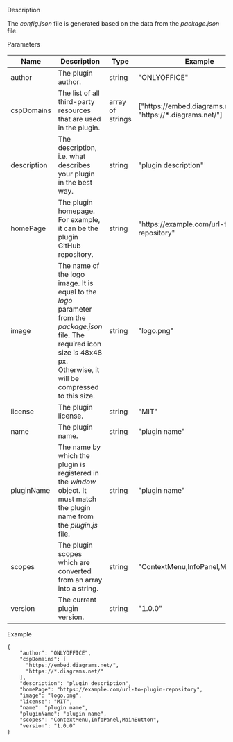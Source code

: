 Description

The *config.json* file is generated based on the data from the *package.json* file.

Parameters

| Name        | Description                                                                                                                                                                      | Type             | Example                                                        |
| ----------- | -------------------------------------------------------------------------------------------------------------------------------------------------------------------------------- | ---------------- | -------------------------------------------------------------- |
| author      | The plugin author.                                                                                                                                                               | string           | "ONLYOFFICE"                                                   |
| cspDomains  | The list of all third-party resources that are used in the plugin.                                                                                                               | array of strings | \["https\://embed.diagrams.net/", "https\://\*.diagrams.net/"] |
| description | The description, i.e. what describes your plugin in the best way.                                                                                                                | string           | "plugin description"                                           |
| homePage    | The plugin homepage. For example, it can be the plugin GitHub repository.                                                                                                        | string           | "https\://example.com/url-to-plugin-repository"                |
| image       | The name of the logo image. It is equal to the *logo* parameter from the *package.json* file. The required icon size is 48x48 px. Otherwise, it will be compressed to this size. | string           | "logo.png"                                                     |
| license     | The plugin license.                                                                                                                                                              | string           | "MIT"                                                          |
| name        | The plugin name.                                                                                                                                                                 | string           | "plugin name"                                                  |
| pluginName  | The name by which the plugin is registered in the *window* object. It must match the plugin name from the *plugin.js* file.                                                      | string           | "plugin name"                                                  |
| scopes      | The plugin scopes which are converted from an array into a string.                                                                                                               | string           | "ContextMenu,InfoPanel,MainButton"                             |
| version     | The current plugin version.                                                                                                                                                      | string           | "1.0.0"                                                        |

Example

```
{
    "author": "ONLYOFFICE",
    "cspDomains": [
      "https://embed.diagrams.net/",
      "https://*.diagrams.net/"
    ],
    "description": "plugin description",
    "homePage": "https://example.com/url-to-plugin-repository",
    "image": "logo.png",
    "license": "MIT",
    "name": "plugin name",
    "pluginName": "plugin name",
    "scopes": "ContextMenu,InfoPanel,MainButton",
    "version": "1.0.0"
}
```
